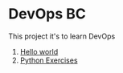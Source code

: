 # DevOps BC

This project it's to learn DevOps

1. [Hello world](hello-world.py)
2. [Python Exercises](python)

